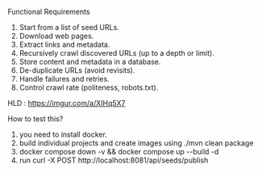 Functional Requirements
1. Start from a list of seed URLs.
2. Download web pages.
3. Extract links and metadata.
4. Recursively crawl discovered URLs (up to a depth or limit).
5. Store content and metadata in a database.
6. De-duplicate URLs (avoid revisits).
7. Handle failures and retries.
8. Control crawl rate (politeness, robots.txt).


HLD : https://imgur.com/a/XIHq5X7

How to test this?
1. you need to install docker.
2. build individual projects and create images using ./mvn clean package
3. docker compose down -v && docker compose up --build -d
4. run curl -X POST http://localhost:8081/api/seeds/publish

